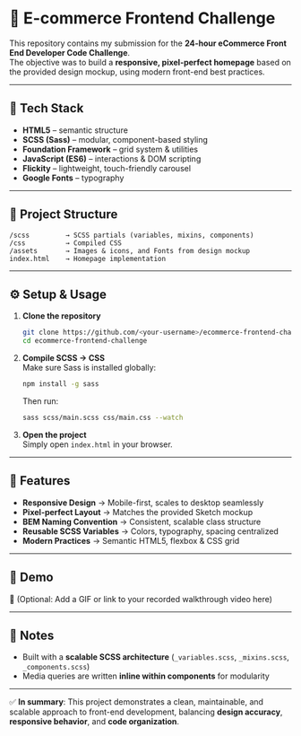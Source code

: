# 🛒 E-commerce Frontend Challenge

This repository contains my submission for the **24-hour eCommerce Front End Developer Code Challenge**.  
The objective was to build a **responsive, pixel-perfect homepage** based on the provided design mockup, using modern front-end best practices.

---

## 🚀 Tech Stack

- **HTML5** – semantic structure
- **SCSS (Sass)** – modular, component-based styling
- **Foundation Framework** – grid system & utilities
- **JavaScript (ES6)** – interactions & DOM scripting
- **Flickity** – lightweight, touch-friendly carousel
- **Google Fonts** – typography

---

## 📂 Project Structure

```
/scss         → SCSS partials (variables, mixins, components)
/css          → Compiled CSS
/assets       → Images & icons, and Fonts from design mockup
index.html    → Homepage implementation
```

---

## ⚙️ Setup & Usage

1. **Clone the repository**

   ```bash
   git clone https://github.com/<your-username>/ecommerce-frontend-challenge.git
   cd ecommerce-frontend-challenge
   ```

2. **Compile SCSS → CSS**  
   Make sure Sass is installed globally:

   ```bash
   npm install -g sass
   ```

   Then run:

   ```bash
   sass scss/main.scss css/main.css --watch
   ```

3. **Open the project**  
   Simply open `index.html` in your browser.

---

## 📱 Features

- **Responsive Design** → Mobile-first, scales to desktop seamlessly
- **Pixel-perfect Layout** → Matches the provided Sketch mockup
- **BEM Naming Convention** → Consistent, scalable class structure
- **Reusable SCSS Variables** → Colors, typography, spacing centralized
- **Modern Practices** → Semantic HTML5, flexbox & CSS grid

---

## 🎥 Demo

📌 (Optional: Add a GIF or link to your recorded walkthrough video here)

---

## 📝 Notes

- Built with a **scalable SCSS architecture** (`_variables.scss`, `_mixins.scss`, `_components.scss`)
- Media queries are written **inline within components** for modularity

---

✅ **In summary**: This project demonstrates a clean, maintainable, and scalable approach to front-end development, balancing **design accuracy**, **responsive behavior**, and **code organization**.
